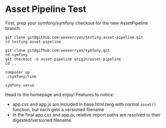 # Asset Pipeline Test

First, prep your symfony/symfony checkout for the new AssetPipeline branch:

```
git clone git@github.com:weaverryan/testing-asset-pipeline.git
cd testing-asset-pipeline

git clone git@github.com:weaverryan/symfony.git
cd symfony
git checkout -b asset-pipeline origin/asset-pipeline
cd ..

composer up
./symfony/link

symfony serve
```

Head to the homepage and enjoy! Features to notice:

* app.css and app.js are included in base.html.twig with normal `asset()` function, but each gets a versioned filename
* In the final app.css and app.js, relative import paths are resolved to their digested/versioned filename.
